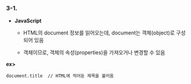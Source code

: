 ### 3-1.
* __JavaScript__
   * HTML의 document 정보를 읽어오는데, document는 객체(object)로 구성되어 있음   

   * 객체이므로, 객체의 속성(properties)을 가져오거나 변경할 수 있음   

__ex>__   
```
document.title  // HTML에 적어둔 제목을 불러옴


```
